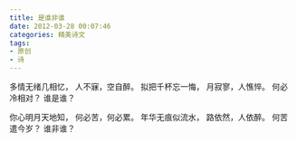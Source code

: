 ```yaml
---
title: 是谁非谁
date: 2012-03-28 00:07:46
categories: 精美诗文
tags:
- 原创
- 诗
---
```


多情无绪几相忆，
人不寐，空自醉。
拟把千杯忘一悔，
月寂寥，人憔悴。
何必冷相对？
谁是谁？

你心明月天地知，
何必苦，何必累。
年华无痕似流水，
路依然，人依醉。
何苦遣今岁？
谁非谁？
